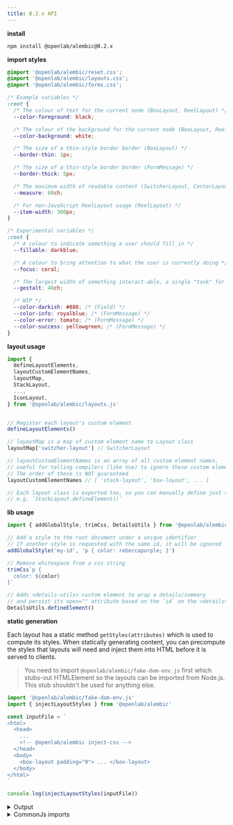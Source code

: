 ```yaml
---
title: 0.2.x API
---
```


**install**

```bash
npm install @openlab/alembic@0.2.x
```

**import styles**

```css
@import '@openlab/alembic/reset.css';
@import '@openlab/alembic/layouts.css';
@import '@openlab/alembic/forms.css';

/* Example variables */
:root {
  /* The colour of text for the current node (BoxLayout, ReelLayout) */
  --color-foreground: black;

  /* The colour of the background for the current node (BoxLayout, ReelLayout) */
  --color-background: white;

  /* The size of a thin-style border border (BoxLayout) */
  --border-thin: 1px;

  /* The size of a thin-style border border (FormMessage) */
  --border-thick: 5px;

  /* The maximum width of readable content (SwitcherLayout, CenterLayout) */
  --measure: 60ch;

  /* For non-JavaScript ReelLayout usage (ReelLayout) */
  --item-width: 300px;
}

/* Experimental variables */
:root {
  /* A colour to indicate something a user should fill in */
  --fillable: darkblue;

  /* A colour to bring attention to what the user is currently doing */
  --focus: coral;

  /* The largest width of something interact-able, a single "task" for the user */
  --gestalt: 40ch;

  /* WIP */
  --color-darkish: #888; /* (Field) */
  --color-info: royalblue; /* (FormMessage) */
  --color-error: tomato; /* (FormMessage) */
  --color-success: yellowgreen; /* (FormMessage) */
}
```

**layout usage**

```js
import {
  defineLayoutElements,
  layoutCustomElementNames,
  layoutMap,
  StackLayout,
  ...,
  IconLayout,
} from '@openlab/alembic/layouts.js'


// Register each layout's custom element
defineLayoutElements()

// layoutMap is a map of custom element name to Layout class
layoutMap['switcher-layout'] // SwitcherLayout

// layoutCustomElementNames is an array of all custom element names,
// useful for telling compilers (like Vue) to ignore these custom elements.
// The order of these is NOT guaranteed
layoutCustomElementNames // [ 'stack-layout', 'box-layout', ... ]

// Each layout class is exported too, so you can manually define just the ones you want
// e.g. `StackLayout.defineElement()`
```

**lib usage**

```js
import { addGlobalStyle, trimCss, DetailsUtils } from '@openlab/alembic/lib.js'

// Add a style to the root document under a unique identifier
// If another style is requested with the same id, it will be ignored
addGlobalStyle('my-id', 'p { color: rebeccapurple; }')

// Remove whitespace from a css string
trimCss`p {
  color: ${color}
}`

// Adds <details-utils> custom element to wrap a details/summary
// and persist its open="" attribute based on the `id` on the <details> element
DetailsUtils.defineElement()
```

**static generation**

Each layout has a static method `getStyles(attributes)` which is used to compute its styles.
When statically generating content, you can precompute the styles that layouts will need
and inject them into HTML before it is served to clients.

> You need to import `@openlab/alembic/fake-dom-env.js` first which
> stubs-out HTMLElement so the layouts can be imported from Node.js.
> This stub shouldn't be used for anything else.

```js
import '@openlab/alembic/fake-dom-env.js'
import { injectLayoutStyles } from '@openlab/alembic'

const inputFile = `
<html>
  <head>
    ...
    <!-- @openlab/alembic inject-css -->
  </head>
  <body>
    <box-layout padding="0"> ... </box-layout>
  </body>
</html>
`

console.log(injectLayoutStyles(inputFile))
```

<details>
<summary>Output</summary>

```diff
<html>
  <head>
    ...
    <style id="BoxLayout-0…">...</style>
  </head>
  <body>
    <box-layout padding="0" data-i="BoxLayout-0…" > ... </box-layout>
  </body>
</html>
```

</details>

<details>
<summary>CommonJs imports</summary>

```js
require('@openlab/alembic/fake-dom-env')
const { injectLayoutStyles } = require('@openlab/alembic')
```

</details>
